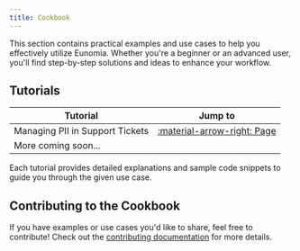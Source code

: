 ```yaml
---
title: Cookbook
---
```


This section contains practical examples and use cases to help you effectively utilize Eunomia. Whether you're a beginner or an advanced user, you'll find step-by-step solutions and ideas to enhance your workflow.

## Tutorials

| Tutorial                        | Jump to                                        |
| ------------------------------- | ---------------------------------------------- |
| Managing PII in Support Tickets | [:material-arrow-right: Page](pii_tutorial.md) |
| More coming soon...             |                                                |

Each tutorial provides detailed explanations and sample code snippets to guide you through the given use case.

## Contributing to the Cookbook

If you have examples or use cases you'd like to share, feel free to contribute! Check out the [contributing documentation](../community/contribute.md) for more details.
